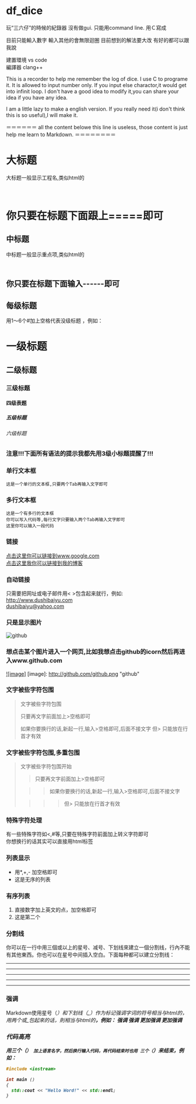 # df_dice

玩“三六仔”的時候的紀錄器 沒有做gui. 只能用command line.
用Ｃ寫成

目前只能輸入數字 輸入其他的會無限迴圈 目前想到的解法要大改 有好的都可以跟我說

建置環境 vs code  
編譯器 clang++


This is a recorder to help me remember the log of dice.
I use C to programe it.
It is allowed to input number only.
If you input else charactor,it would get into infinit loop.
I don't have a good idea to modify it,you can share your idea if you have any idea.

I am a little lazy to make a english version. If you really need it(i don't think this is so useful),I will make it.



＝＝＝＝＝＝ all the content belowe this line is useless, those content is just help me learn to Markdown. ＝＝＝＝＝＝＝＝




大标题
===================================
大标题一般显示工程名,类似html的<h1><br />
你只要在标题下面跟上=====即可


中标题
-----------------------------------
中标题一般显示重点项,类似html的<h2><br />
你只要在标题下面输入------即可

## 每级标题
用1～6个#加上空格代表没级标题 ，例如：
# 一级标题
## 二级标题
### 三级标题
#### 四级表题
##### 五级标题
###### 六级标题

### 注意!!!下面所有语法的提示我都先用3级小标题提醒了!!!

### 单行文本框
    这是一个单行的文本框,只要两个Tab再输入文字即可

### 多行文本框
    这是一个有多行的文本框
    你可以写入代码等,每行文字只要输入两个Tab再输入文字即可
    这里你可以输入一段代码


### 链接
  [点击这里你可以链接到www.google.com](http://www.google.com)<br />
  [点击这里我你可以链接到我的博客](http://www.dushibaiyu.com)<br />

### 自动链接
只需要把网址或电子邮件用< >包含起来就行，例如: <br />
<http://www.dushibaiyu.com> <br/>
<dushibaiyu@yahoo.com>

### 只是显示图片
![github](http://github.com/unicorn.png "github")

### 想点击某个图片进入一个网页,比如我想点击github的icorn然后再进入www.github.com
  [![image]](http://www.github.com/)
  [image]: http://github.com/github.png "github"

### 文字被些字符包围
> 文字被些字符包围
>
> 只要再文字前面加上>空格即可
>
> 如果你要换行的话,新起一行,输入>空格即可,后面不接文字
> 但> 只能放在行首才有效

### 文字被些字符包围,多重包围
> 文字被些字符包围开始
>
> > 只要再文字前面加上>空格即可
>
>  > > 如果你要换行的话,新起一行,输入>空格即可,后面不接文字
>
> > > > 但> 只能放在行首才有效

### 特殊字符处理
有一些特殊字符如<,#等,只要在特殊字符前面加上转义字符即可<br />
你想换行的话其实可以直接用html标签<br />

### 列表显示
* 用*,+,- 加空格即可
* 这是无序的列表

### 有序列表
1. 直接数字加上英文的点，加空格即可
2. 这是第二个

### 分割线
你可以在一行中用三個或以上的星号、减号、下划线來建立一個分割线，行內不能有其他東西。你也可以在星号中间插入空白。下面每种都可以建立分割线：
* * * *
***
----
____
- - -

### 强调
Markdown使用星号（*）和下划线（_）作为标记强调字词的符号相当与html的<em>，用两个*或_包起來的话，則相当与html的<strong>，例如：
*强调*
_强调_
**更加强调**
__更加强调__

### 代码高亮
用三个（`） 加上语言名字，然后换行输入代码，再代码结束时也用 三个（`）来结束，例如：<br />
```C++
#include <iostream>

int main ()
{
  std::cout << "Hello Word!" << std::endl;
}

```
